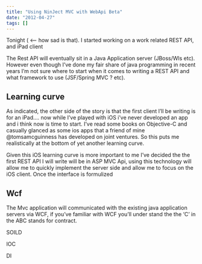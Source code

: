 ```yaml
---
title: "Using NinJect MVC with WebApi Beta"
date: "2012-04-27"
tags: []
---
```


Tonight ( <\-- how sad is that). I started working on a work related REST API, and iPad client

The Rest API will eventually sit in a Java Application server (JBoss/Wls etc). However even though I’ve done my fair share of java programming in recent years I’m not sure where to start when it comes to writing a REST API and what framework to use (JSF/Spring MVC ? etc).

## Learning curve

As indicated, the other side of the story is that the first client I’ll be writing is for an iPad…. now while I’ve played with iOS i’ve never developed an app and i think now is time to start. I’ve read some books on Objective-C and casually glanced as some ios apps that a friend of mine @tomsamcguinness has developed on joint ventures. So this puts me realistically at the bottom of yet another learning curve.

Given this iOS learning curve is more important to me I’ve decided the the first REST API I will write will be in ASP MVC Api, using this technology will allow me to quickly implement the server side and allow me to focus on the iOS client. Once the interface is formulized

## Wcf

The Mvc application will communicated with the existing java application servers via WCF, if you’ve familiar with WCF you’ll under stand the the ‘C’ in the ABC stands for contract.

SOILD

IOC

DI
